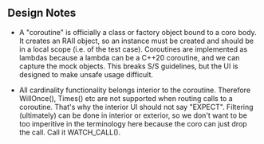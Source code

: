 ## Design Notes

 - A "coroutine" is officially a class or factory object bound to a coro body. 
   It creates an RAII object, so an instance must be created and should be in 
   a local scope (i.e. of the test case). Coroutines are implemented as lambdas
   because a lambda can be a C++20 coroutine, and we can capture the mock objects.
   This breaks S/S guidelines, but the UI is designed to make unsafe usage difficult.

 - All cardinality functionality belongs interior to the coroutine. Therefore WillOnce(), Times()
   etc are not supported when routing calls to a coroutine. That's why the interior UI 
   should not say "EXPECT". Filtering (ultimately) can be done in interior or exterior,
   so we don't want to be too imperitive in the terminology here because the coro can just
   drop the call. Call it WATCH_CALL().
